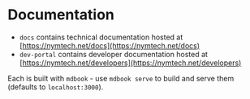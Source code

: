 # Documentation

* `docs` contains technical documentation hosted at [https://nymtech.net/docs](https://nymtech.net/docs)
* `dev-portal` contains developer documentation hosted at [https://nymtech.net/developers](https://nymtech.net/developers)

Each is built with `mdbook` - use `mdbook serve` to build and serve them (defaults to `localhost:3000`).
